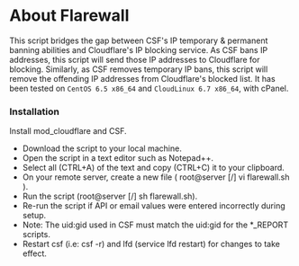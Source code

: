 # About Flarewall

This script bridges the gap between CSF's IP temporary & permanent banning abilities and Cloudflare's IP blocking service. As CSF bans IP addresses, this script will send those IP addresses to Cloudflare for blocking. Similarly, as CSF removes temporary IP bans, this script will remove the offending IP addresses from Cloudflare's blocked list. It has been tested on `CentOS 6.5 x86_64` and `CloudLinux 6.7 x86_64`, with cPanel.

### Installation

Install mod_cloudflare and CSF.

* Download the script to your local machine.
* Open the script in a text editor such as Notepad++.
* Select all (CTRL+A) of the text and copy (CTRL+C) it to your clipboard.
* On your remote server, create a new file ( root@server [/] vi flarewall.sh ).
* Run the script (root@server [/] sh flarewall.sh).
* Re-run the script if API or email values were entered incorrectly during setup.
* Note: The uid:gid used in CSF must match the uid:gid for the *_REPORT scripts.
* Restart csf (i.e: csf -r) and lfd (service lfd restart) for changes to take effect.
